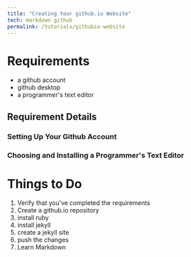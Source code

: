 ```yaml
---
title: "Creating Your github.io Website"
tech: markdown github
permalink: /tutorials/githubio-website
---
```

# Requirements
* a github account
* github desktop
* a programmer's text editor
## Requirement Details
### Setting Up Your Github Account
### Choosing and Installing a Programmer's Text Editor
# Things to Do
1. Verify that you've completed the requirements
3. Create a github.io repository
4. install ruby
5. install jekyll
6. create a jekyll site
7. push the changes
2. Learn Markdown